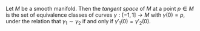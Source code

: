 Let $M$ be a smooth manifold. Then the *tangent space* of $M$ at a point $p \in M$ is the set of equivalence classes of curves $\gamma: [-1, 1] \to M$ with $\gamma(0) = p$, under the relation that $\gamma_1 \sim \gamma_2$ if and only if $\gamma'_1(0) = \gamma'_2(0)$.
